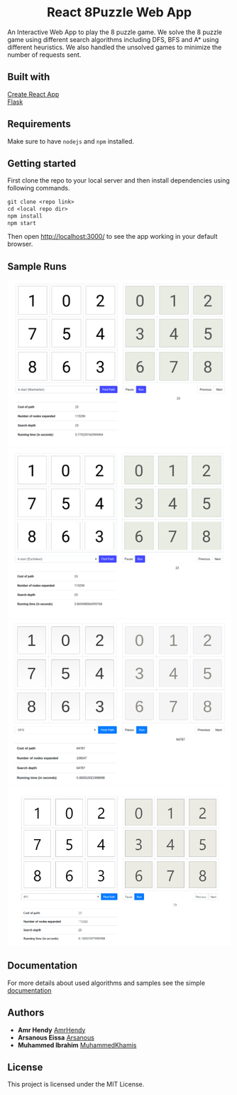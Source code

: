 <h1 align="center">
  React 8Puzzle Web App<br>
</h1>
An Interactive Web App to play the 8 puzzle game. We solve the 8 puzzle game using different search algorithms including DFS, BFS and A* using different heuristics. We also handled the unsolved games to minimize the number of requests sent.

## Built with

[Create React App](https://github.com/facebook/create-react-app)</br>
[Flask](https://github.com/pallets/flask)

## Requirements

Make sure to have `nodejs` and `npm` installed.

## Getting started
First clone the repo to your local server and then install dependencies using following commands.
```
git clone <repo link>
cd <local repo dir>
npm install
npm start
```
Then open [http://localhost:3000/](http://localhost:3000/) to see the app working in your default browser.<br>

## Sample Runs
![sample run 1](https://github.com/AmrHendy/AI-8puzzle/blob/master/samples/img1.png)
![sample run 2](https://github.com/AmrHendy/AI-8puzzle/blob/master/samples/img2.png)
![sample run 3](https://github.com/AmrHendy/AI-8puzzle/blob/master/samples/img3.png)
![sample run 4](https://github.com/AmrHendy/AI-8puzzle/blob/master/samples/img4.png)

## Documentation
For more details about used algorithms and samples see the simple [documentation](https://github.com/AmrHendy/AI-8puzzle/blob/master/documentation/doc%20.pdf) 

## Authors
* **Amr Hendy** [AmrHendy](https://github.com/AmrHendy)
* **Arsanous Eissa** [Arsanous](https://github.com/Arsanuos)
* **Muhammed Ibrahim** [MuhammedKhamis](https://github.com/MuhammedKhamis)

## License
This project is licensed under the MIT License.

